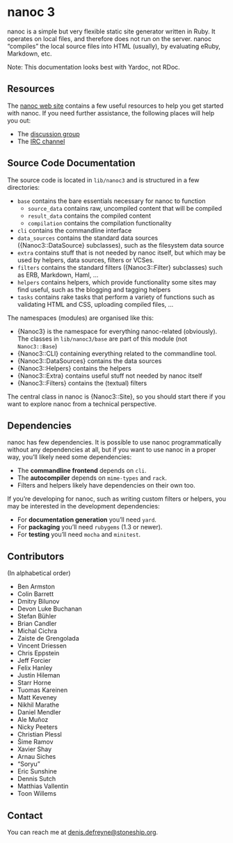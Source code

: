 # nanoc 3

nanoc is a simple but very flexible static site generator written in Ruby.
It operates on local files, and therefore does not run on the server. nanoc
“compiles” the local source files into HTML (usually), by evaluating eRuby,
Markdown, etc.

Note: This documentation looks best with Yardoc, not RDoc.

## Resources

The [nanoc web site](http://nanoc.stoneship.org) contains a few useful
resources to help you get started with nanoc. If you need further assistance,
the following places will help you out:

* The [discussion group](http://groups.google.com/group/nanoc)
* The [IRC channel](irc://chat.freenode.net/#nanoc)

## Source Code Documentation

The source code is located in `lib/nanoc3` and is structured in a few
directories:

* `base` contains the bare essentials necessary for nanoc to function
  * `source_data` contains raw, uncompiled content that will be compiled
  * `result_data` contains the compiled content
  * `compilation` contains the compilation functionality
* `cli` contains the commandline interface
* `data_sources` contains the standard data sources ({Nanoc3::DataSource}
  subclasses), such as the filesystem data source
* `extra` contains stuff that is not needed by nanoc itself, but which may
  be used by helpers, data sources, filters or VCSes.
* `filters` contains the standard filters ({Nanoc3::Filter} subclasses)
  such as ERB, Markdown, Haml, …
* `helpers` contains helpers, which provide functionality some sites
  may find useful, such as the blogging and tagging helpers
* `tasks` contains rake tasks that perform a variety of functions such as
  validating HTML and CSS, uploading compiled files, …

The namespaces (modules) are organised like this:

* {Nanoc3} is the namespace for everything nanoc-related (obviously). The
  classes in `lib/nanoc3/base` are part of this module (not `Nanoc3::Base`)
* {Nanoc3::CLI} containing everything related to the commandline tool.
* {Nanoc3::DataSources} contains the data sources
* {Nanoc3::Helpers} contains the helpers
* {Nanoc3::Extra} contains useful stuff not needed by nanoc itself
* {Nanoc3::Filters} contains the (textual) filters

The central class in nanoc is {Nanoc3::Site}, so you should start there if
you want to explore nanoc from a technical perspective.

## Dependencies

nanoc has few dependencies. It is possible to use nanoc programmatically
without any dependencies at all, but if you want to use nanoc in a proper way,
you’ll likely need some dependencies:

* The **commandline frontend** depends on `cli`.
* The **autocompiler** depends on `mime-types` and `rack`.
* Filters and helpers likely have dependencies on their own too.

If you’re developing for nanoc, such as writing custom filters or helpers, you
may be interested in the development dependencies:

* For **documentation generation** you’ll need `yard`.
* For **packaging** you’ll need `rubygems` (1.3 or newer).
* For **testing** you’ll need `mocha` and `minitest`.

## Contributors

(In alphabetical order)

* Ben Armston
* Colin Barrett
* Dmitry Bilunov
* Devon Luke Buchanan
* Stefan Bühler
* Brian Candler
* Michal Cichra
* Zaiste de Grengolada
* Vincent Driessen
* Chris Eppstein
* Jeff Forcier
* Felix Hanley
* Justin Hileman
* Starr Horne
* Tuomas Kareinen
* Matt Keveney
* Nikhil Marathe
* Daniel Mendler
* Ale Muñoz
* Nicky Peeters
* Christian Plessl
* Šime Ramov
* Xavier Shay
* Arnau Siches
* “Soryu”
* Eric Sunshine
* Dennis Sutch
* Matthias Vallentin
* Toon Willems

## Contact

You can reach me at <denis.defreyne@stoneship.org>.
